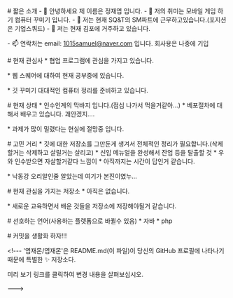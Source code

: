 <font class="papago-parent"><font class="papago-source" style="display:none;"># 짧은 소개
</font># 짧은 소개
</font><font class="papago-parent"><font class="papago-source" style="display:none;">- 👋 안녕하세요 제 이름은 정재엽 입니다.
</font>- 👋 안녕하세요 제 이름은 정재엽 입니다.
</font><font class="papago-parent"><font class="papago-source" style="display:none;">- 👀 저의 취미는 모바일 게임 하기 컴퓨터 꾸미기 입니다.
</font>- 👀 저의 취미는 모바일 게임 하기 컴퓨터 꾸미기 입니다.
</font><font class="papago-parent"><font class="papago-source" style="display:none;">- 🌱 저는 현재 SQ&T의 SM파트에 근무하고있습니다.(포지션은 기업스쿼드)
</font>- 🌱 저는 현재 SQ&T의 SM파트에 근무하고있습니다.(포지션은 기업스쿼드)
</font><font class="papago-parent"><font class="papago-source" style="display:none;">- 💞️ 저는 현재 김포에 거주하고 있습니다.</font>- 💞️ 저는 현재 김포에 거주하고 있습니다.</font><font class="papago-parent"><font class="papago-source" style="display:none;">
</font>

</font><font class="papago-parent"><font class="papago-source" style="display:none;">- 📫 연락처는 email: 1015samuel@naver.com 입니다.
</font>- 📫 연락처는 email: 1015samuel@naver.com 입니다. 회사용은 나중에 기입
</font><font class="papago-parent"><font class="papago-source" style="display:none;">
</font>

</font><font class="papago-parent"><font class="papago-source" style="display:none;"># 현재 관심사
</font># 현재 관심사
</font><font class="papago-parent"><font class="papago-source" style="display:none;">* 협업 프로그램에 관심을 가지고 있습니다.</font>* 협업 프로그램에 관심을 가지고 있습니다.</font><font class="papago-parent"><font class="papago-source" style="display:none;">
</font>

</font><font class="papago-parent"><font class="papago-source" style="display:none;">* 웹 스퀘어에 대하여 현재 공부중에 있습니다.</font>* 웹 스퀘어에 대하여 현재 공부중에 있습니다.</font><font class="papago-parent"><font class="papago-source" style="display:none;">
</font>

</font><font class="papago-parent"><font class="papago-source" style="display:none;">* 깃 꾸미기 대대적인 컴퓨터 정리를 준비하고 있습니다.</font>* 깃 꾸미기 대대적인 컴퓨터 정리를 준비하고 있습니다.</font><font class="papago-parent"><font class="papago-source" style="display:none;">
</font>

</font><font class="papago-parent"><font class="papago-source" style="display:none;">
</font>

</font><font class="papago-parent"><font class="papago-source" style="display:none;"># 현재 상태
</font># 현재 상태
</font><font class="papago-parent"><font class="papago-source" style="display:none;">* 인수인계의 막바지 입니다.(점심 나가서 먹을거같아...</font>* 인수인계의 막바지 입니다.(점심 나가서 먹을거같아...</font><font class="papago-parent"><font class="papago-source" style="display:none;">)
</font>)
</font><font class="papago-parent"><font class="papago-source" style="display:none;">* 베포절차에 대해서 배우고 있습니다.</font>* 베포절차에 대해서 배우고 있습니다.</font><font class="papago-parent"><font class="papago-source" style="display:none;"> 괘안겠지....</font> 괘안겠지....</font><font class="papago-parent"><font class="papago-source" style="display:none;">
</font>

</font><font class="papago-parent"><font class="papago-source" style="display:none;">* 과제가 많이 밀렸다는 현실에 절망중 입니다.
</font>* 과제가 많이 밀렸다는 현실에 절망중 입니다.
</font><font class="papago-parent"><font class="papago-source" style="display:none;">
</font>

</font><font class="papago-parent"><font class="papago-source" style="display:none;"># 고민 거리
</font># 고민 거리
</font><font class="papago-parent"><font class="papago-source" style="display:none;">* 깃에 대한 저장소를 그만둔게 생겨서 전체적인 정리가 필요합니다.(삭제할거는 삭제하고 살릴거는 살리고)
</font>* 깃에 대한 저장소를 그만둔게 생겨서 전체적인 정리가 필요합니다.(삭제할거는 삭제하고 살릴거는 살리고)
</font><font class="papago-parent"><font class="papago-source" style="display:none;">* 신입 메뉴얼을 완성해서 잔업 등을 탈출할 것
</font>* 신입 메뉴얼을 완성해서 잔업 등을 탈출할 것
</font><font class="papago-parent"><font class="papago-source" style="display:none;">* 우와 인수받으면 자살할거같다 느낌이
</font>* 우와 인수받으면 자살할거같다 느낌이
</font><font class="papago-parent"><font class="papago-source" style="display:none;">* 아직까지는 시간이 답인거 같습니다.</font>* 아직까지는 시간이 답인거 같습니다.</font><font class="papago-parent"><font class="papago-source" style="display:none;">
</font>

</font><font class="papago-parent"><font class="papago-source" style="display:none;">* 낙동강 오리알인줄 알았는데 여기가 본진이였누...</font>* 낙동강 오리알인줄 알았는데 여기가 본진이였누...</font><font class="papago-parent"><font class="papago-source" style="display:none;">
</font>

</font><font class="papago-parent"><font class="papago-source" style="display:none;">
</font>

</font><font class="papago-parent"><font class="papago-source" style="display:none;"># 현재 관심을 가지는 저장소
</font># 현재 관심을 가지는 저장소
</font><font class="papago-parent"><font class="papago-source" style="display:none;">* 아직은 없습니다.</font>* 아직은 없습니다.</font><font class="papago-parent"><font class="papago-source" style="display:none;">
</font>

</font><font class="papago-parent"><font class="papago-source" style="display:none;">* 새로운 교육하면서 배운 것들을 저장소에 저장해야될거 같습니다.</font>* 새로운 교육하면서 배운 것들을 저장소에 저장해야될거 같습니다.</font><font class="papago-parent"><font class="papago-source" style="display:none;">
</font>

</font><font class="papago-parent"><font class="papago-source" style="display:none;">
</font>

</font><font class="papago-parent"><font class="papago-source" style="display:none;"># 선호하는 언어(사용하는 플렛폼으로 바뀔수 있음)
</font># 선호하는 언어(사용하는 플렛폼으로 바뀔수 있음)
</font><font class="papago-parent"><font class="papago-source" style="display:none;">* Java
</font>* 자바
</font><font class="papago-parent"><font class="papago-source" style="display:none;">* php
</font>* php
</font><font class="papago-parent"><font class="papago-source" style="display:none;">
</font>

</font><font class="papago-parent"><font class="papago-source" style="display:none;"># 커밋을 생활화 하자!!!</font># 커밋을 생활화 하자!!!</font><font class="papago-parent"><font class="papago-source" style="display:none;">
</font>

</font><font class="papago-parent"><font class="papago-source" style="display:none;">
</font>

</font><font class="papago-parent"><font class="papago-source" style="display:none;"><!---
</font><!---
</font><font class="papago-parent"><font class="papago-source" style="display:none;">YeopJae-Mon/YeopJae-Mon is a ✨ special ✨ repository because its `README.md` (this file) appears on your GitHub profile.</font>'엽재몬/엽재몬'은 README.md(이 파일)이 당신의 GitHub 프로필에 나타나기 때문에 특별한 ✨ 저장소다.</font><font class="papago-parent"><font class="papago-source" style="display:none;">
</font>

</font><font class="papago-parent"><font class="papago-source" style="display:none;">You can click the Preview link to take a look at your changes.</font>미리 보기 링크를 클릭하여 변경 내용을 살펴보십시오.</font><font class="papago-parent"><font class="papago-source" style="display:none;">
</font>

</font><font class="papago-parent"><font class="papago-source" style="display:none;">--->
</font>--->
</font>
